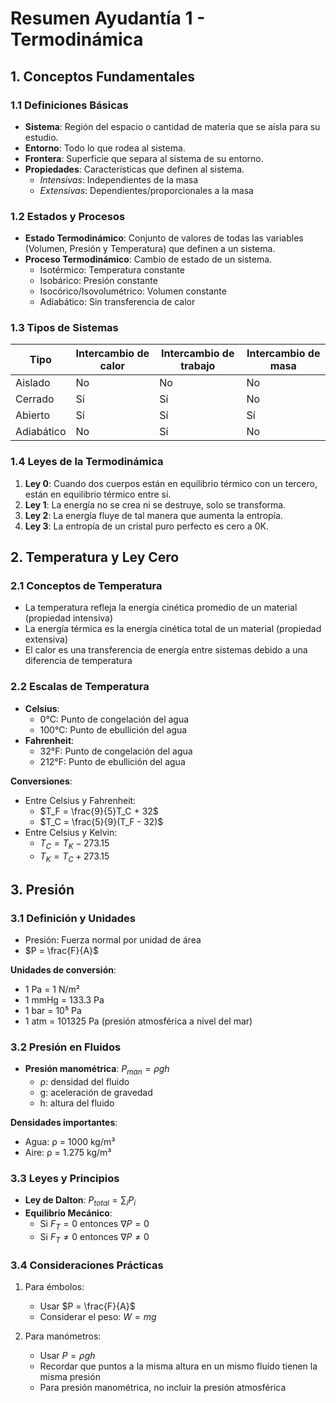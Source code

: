 # Resumen Ayudantía 1 - Termodinámica

## 1. Conceptos Fundamentales

### 1.1 Definiciones Básicas

- **Sistema**: Región del espacio o cantidad de materia que se aísla para su estudio.
- **Entorno**: Todo lo que rodea al sistema.
- **Frontera**: Superficie que separa al sistema de su entorno.
- **Propiedades**: Características que definen al sistema.
  - _Intensivas_: Independientes de la masa
  - _Extensivas_: Dependientes/proporcionales a la masa

### 1.2 Estados y Procesos

- **Estado Termodinámico**: Conjunto de valores de todas las variables (Volumen, Presión y Temperatura) que definen a un sistema.
- **Proceso Termodinámico**: Cambio de estado de un sistema.
  - Isotérmico: Temperatura constante
  - Isobárico: Presión constante
  - Isocórico/Isovolumétrico: Volumen constante
  - Adiabático: Sin transferencia de calor

### 1.3 Tipos de Sistemas

| Tipo       | Intercambio de calor | Intercambio de trabajo | Intercambio de masa |
| ---------- | -------------------- | ---------------------- | ------------------- |
| Aislado    | No                   | No                     | No                  |
| Cerrado    | Sí                   | Sí                     | No                  |
| Abierto    | Sí                   | Sí                     | Sí                  |
| Adiabático | No                   | Sí                     | No                  |

### 1.4 Leyes de la Termodinámica

1. **Ley 0**: Cuando dos cuerpos están en equilibrio térmico con un tercero, están en equilibrio térmico entre sí.
2. **Ley 1**: La energía no se crea ni se destruye, solo se transforma.
3. **Ley 2**: La energía fluye de tal manera que aumenta la entropía.
4. **Ley 3**: La entropía de un cristal puro perfecto es cero a 0K.

## 2. Temperatura y Ley Cero

### 2.1 Conceptos de Temperatura

- La temperatura refleja la energía cinética promedio de un material (propiedad intensiva)
- La energía térmica es la energía cinética total de un material (propiedad extensiva)
- El calor es una transferencia de energía entre sistemas debido a una diferencia de temperatura

### 2.2 Escalas de Temperatura

- **Celsius**:
  - 0°C: Punto de congelación del agua
  - 100°C: Punto de ebullición del agua
- **Fahrenheit**:
  - 32°F: Punto de congelación del agua
  - 212°F: Punto de ebullición del agua

**Conversiones**:

- Entre Celsius y Fahrenheit:
  - $T_F = \frac{9}{5}T_C + 32$
  - $T_C = \frac{5}{9}(T_F - 32)$
- Entre Celsius y Kelvin:
  - $T_C = T_K - 273.15$
  - $T_K = T_C + 273.15$

## 3. Presión

### 3.1 Definición y Unidades

- Presión: Fuerza normal por unidad de área
- $P = \frac{F}{A}$

**Unidades de conversión**:

- 1 Pa = 1 N/m²
- 1 mmHg = 133.3 Pa
- 1 bar = 10⁵ Pa
- 1 atm = 101325 Pa (presión atmosférica a nivel del mar)

### 3.2 Presión en Fluidos

- **Presión manométrica**: $P_{man} = \rho gh$
  - ρ: densidad del fluido
  - g: aceleración de gravedad
  - h: altura del fluido

**Densidades importantes**:

- Agua: ρ = 1000 kg/m³
- Aire: ρ = 1.275 kg/m³

### 3.3 Leyes y Principios

- **Ley de Dalton**: $P_{total} = \sum_{i} P_i$
- **Equilibrio Mecánico**:
  - Si $F_T = 0$ entonces $\nabla P = 0$
  - Si $F_T \neq 0$ entonces $\nabla P \neq 0$

### 3.4 Consideraciones Prácticas

1. Para émbolos:

   - Usar $P = \frac{F}{A}$
   - Considerar el peso: $W = mg$

2. Para manómetros:
   - Usar $P = \rho gh$
   - Recordar que puntos a la misma altura en un mismo fluido tienen la misma presión
   - Para presión manométrica, no incluir la presión atmosférica
